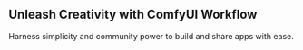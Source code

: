 ## Unleash Creativity with ComfyUI Workflow
Harness simplicity and community power to build and share apps with ease.
